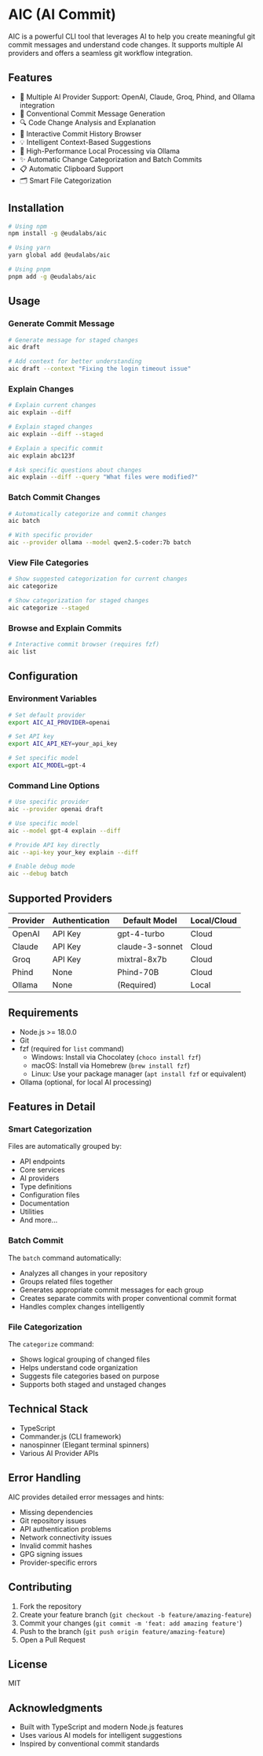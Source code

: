# AIC (AI Commit)

AIC is a powerful CLI tool that leverages AI to help you create meaningful git commit messages and understand code changes. It supports multiple AI providers and offers a seamless git workflow integration.

## Features

- 🤖 Multiple AI Provider Support: OpenAI, Claude, Groq, Phind, and Ollama integration
- 📝 Conventional Commit Message Generation
- 🔍 Code Change Analysis and Explanation
- 🎯 Interactive Commit History Browser
- 💡 Intelligent Context-Based Suggestions 
- 🚀 High-Performance Local Processing via Ollama
- ✨ Automatic Change Categorization and Batch Commits
- 📋 Automatic Clipboard Support
- 🗂️ Smart File Categorization

## Installation

```bash
# Using npm
npm install -g @eudalabs/aic

# Using yarn
yarn global add @eudalabs/aic

# Using pnpm
pnpm add -g @eudalabs/aic
```

## Usage

### Generate Commit Message

```bash
# Generate message for staged changes
aic draft

# Add context for better understanding
aic draft --context "Fixing the login timeout issue"
```

### Explain Changes

```bash
# Explain current changes
aic explain --diff

# Explain staged changes
aic explain --diff --staged

# Explain a specific commit
aic explain abc123f

# Ask specific questions about changes
aic explain --diff --query "What files were modified?"
```

### Batch Commit Changes

```bash
# Automatically categorize and commit changes
aic batch

# With specific provider
aic --provider ollama --model qwen2.5-coder:7b batch
```

### View File Categories

```bash
# Show suggested categorization for current changes
aic categorize

# Show categorization for staged changes
aic categorize --staged
```

### Browse and Explain Commits

```bash
# Interactive commit browser (requires fzf)
aic list
```

## Configuration

### Environment Variables

```bash
# Set default provider
export AIC_AI_PROVIDER=openai

# Set API key
export AIC_API_KEY=your_api_key

# Set specific model
export AIC_MODEL=gpt-4
```

### Command Line Options

```bash
# Use specific provider
aic --provider openai draft

# Use specific model
aic --model gpt-4 explain --diff

# Provide API key directly
aic --api-key your_key explain --diff

# Enable debug mode
aic --debug batch
```

## Supported Providers

| Provider | Authentication | Default Model | Local/Cloud |
|----------|---------------|---------------|-------------|
| OpenAI   | API Key       | gpt-4-turbo   | Cloud       |
| Claude   | API Key       | claude-3-sonnet| Cloud       |
| Groq     | API Key       | mixtral-8x7b  | Cloud       |
| Phind    | None          | Phind-70B     | Cloud       |
| Ollama   | None          | (Required)    | Local       |

## Requirements

- Node.js >= 18.0.0
- Git
- fzf (required for `list` command)
  - Windows: Install via Chocolatey (`choco install fzf`)
  - macOS: Install via Homebrew (`brew install fzf`)
  - Linux: Use your package manager (`apt install fzf` or equivalent)
- Ollama (optional, for local AI processing)

## Features in Detail

### Smart Categorization
Files are automatically grouped by:
- API endpoints
- Core services
- AI providers
- Type definitions
- Configuration files
- Documentation
- Utilities
- And more...

### Batch Commit
The `batch` command automatically:
- Analyzes all changes in your repository
- Groups related files together
- Generates appropriate commit messages for each group
- Creates separate commits with proper conventional commit format
- Handles complex changes intelligently

### File Categorization
The `categorize` command:
- Shows logical grouping of changed files
- Helps understand code organization
- Suggests file categories based on purpose
- Supports both staged and unstaged changes

## Technical Stack

- TypeScript
- Commander.js (CLI framework)
- nanospinner (Elegant terminal spinners)
- Various AI Provider APIs

## Error Handling

AIC provides detailed error messages and hints:
- Missing dependencies
- Git repository issues
- API authentication problems
- Network connectivity issues
- Invalid commit hashes
- GPG signing issues
- Provider-specific errors

## Contributing

1. Fork the repository
2. Create your feature branch (`git checkout -b feature/amazing-feature`)
3. Commit your changes (`git commit -m 'feat: add amazing feature'`)
4. Push to the branch (`git push origin feature/amazing-feature`)
5. Open a Pull Request

## License

MIT

## Acknowledgments

- Built with TypeScript and modern Node.js features
- Uses various AI models for intelligent suggestions
- Inspired by conventional commit standards
